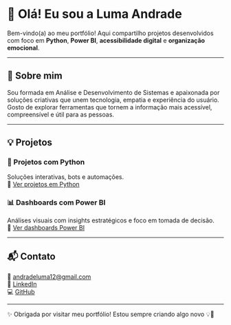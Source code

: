 # 👋 Olá! Eu sou a Luma Andrade

Bem-vindo(a) ao meu portfólio! Aqui compartilho projetos desenvolvidos com foco em **Python**, **Power BI**, **acessibilidade digital** e **organização emocional**.

---

## 🌟 Sobre mim

Sou formada em Análise e Desenvolvimento de Sistemas e apaixonada por soluções criativas que unem tecnologia, empatia e experiência do usuário. Gosto de explorar ferramentas que tornem a informação mais acessível, compreensível e útil para as pessoas.

---

## 💡 Projetos

### 🐍 Projetos com Python  
Soluções interativas, bots e automações.  
🔗 [Ver projetos em Python](https://github.com/lumandrade/projetos-python-luma)

### 📊 Dashboards com Power BI  
Análises visuais com insights estratégicos e foco em tomada de decisão.  
🔗 [Ver dashboards Power BI](https://github.com/lumandrade/portfolio-powerbi)

---

## 📬 Contato

📧 andradeluma12@gmail.com  
🔗 [LinkedIn](https://www.linkedin.com/in/lumaarw)  
💻 [GitHub](https://github.com/lumandrade)

---

✨ Obrigada por visitar meu portfólio! Estou sempre criando algo novo 💡🚀
